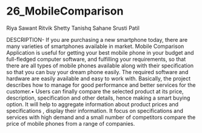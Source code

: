 # 26_MobileComparison
Riya Sawant
Ritvik Shetty
Tanishq Sahane
Srusti Patil


DESCRIPTION-   If you are purchasing a new smartphone today, there are many varieties of smartphones available in market. Mobile Comparison Application is useful for getting your best mobile phone in your budget and full-fledged computer software, and fulfilling your requirements, so that there are all types of mobile phones available along with their specification so that you can buy your dream phone easily. The required software and hardware are easily available and easy to work with. Basically, the project describes how to manage for good performance and better services for the customer.•	Users can finally compare the selected product at its price, description, specification and other details, hence making a smart buying option. It will help to aggregate information about product prices and  specifications , display their information. It	focus on specifications and services with high demand and a small number of competitors compare the price of mobile phones from a range of companies.
